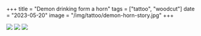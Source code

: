 +++
title = "Demon drinking form a horn"
tags = ["tattoo", "woodcut"]
date = "2023-05-20"
image = "/img/tattoo/demon-horn-story.jpg"
+++

![](/img/tattoo/demon-horn-story.jpg)
![](/img/tattoo/demon-horn-2.jpg)
![](/img/tattoo/demon-horn-3.jpg)
